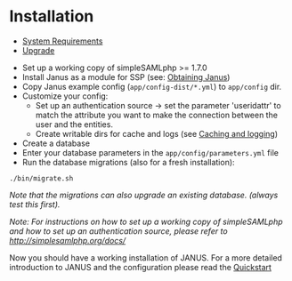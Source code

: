 Installation
============

- [System Requirements](system-requirements.md)
- [Upgrade](upgrade.md)

* Set up a working copy of simpleSAMLphp >= 1.7.0
* Install Janus as a module for SSP (see: [Obtaining Janus](obtain.md))
* Copy Janus example config (```app/config-dist/*.yml```) to ```app/config``` dir.
* Customize your config:
    *  Set up an authentication source -> set the parameter 'useridattr' to match the attribute you want to make the connection between the user and the entities.
    * Create writable dirs for cache and logs  (see [Caching and logging](caching-and-logging.md))
* Create a database
* Enter your database parameters in the ```app/config/parameters.yml``` file
* Run the database migrations (also for a fresh installation):
```
./bin/migrate.sh
```

*Note that the migrations can also upgrade an existing database. (always test this first).*

*Note: For instructions on how to set up a working copy of simpleSAMLphp and how to set up an authentication source, please refer to http://simplesamlphp.org/docs/*

Now you should have a working installation of JANUS. For a more detailed introduction to JANUS and the configuration please read the [Quickstart](../quickstart.md)
